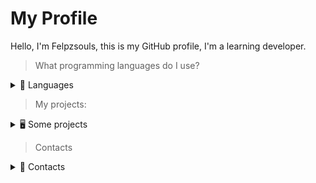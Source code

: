 # My Profile

Hello, I'm Felpzsouls, this is my GitHub profile, I'm a learning developer.

> What programming languages ​​do I use?
<details>
<summary>📖 Languages</summary>
 <br />
  <a href="https://developer.mozilla.org/pt-BR/docs/Web/JavaScript"><img src="https://img.shields.io/badge/javascript-%23323330.svg?style=for-the-badge&logo=javascript&logoColor=%23F7DF1E"></a>
 <a href="https://developer.mozilla.org/pt-BR/docs/Web/CSS"><img src="https://img.shields.io/badge/css3-%231572B6.svg?style=for-the-badge&logo=css3&logoColor=white"></a><br>
 <a href="https://developer.mozilla.org/pt-BR/docs/Web/HTML"><img src="https://img.shields.io/badge/html5-%23E34F26.svg?style=for-the-badge&logo=html5&logoColor=white"></a>
 <a href="https://nodejs.org"><img src="https://img.shields.io/badge/Node.js-43853D?style=for-the-badge&logo=node.js&logoColor=white"></a><br>
</details>

> My projects:

<details> 
 <summary>🖥️ Some projects</summary>
 <br />
  <a href="https://github.com/felpzsouls/Discord-bot">Discord-Bot</a><br>
  <a href="https://github.com/felpzsouls/Discord-OAuth">Discord-OAuth</a><br>
  <a href="https://github.com/felpzsouls/Felpz.db">JSON Database<br>
  <a href="https://github.com/felpzsouls/website">My Website</a>
</details>

 
 
>  Contacts

<details> 
 <summary>📱 Contacts</summary>
 <br />
  <a href="https://discord.com/users/1191815547491467414"><img src="https://img.shields.io/badge/Discord-%235865F2.svg?style=for-the-badge&logo=discord&logoColor=white">
 <a href="https://www.npmjs.com/~felpzsouls_"><img src="https://img.shields.io/badge/NPM-%23CB3837.svg?style=for-the-badge&logo=npm&logoColor=white"></a>
</details>
